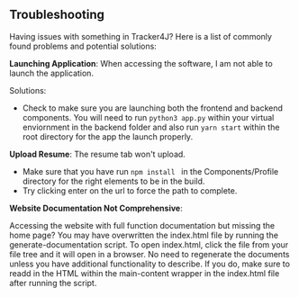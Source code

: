 ## Troubleshooting 

Having issues with something in Tracker4J? Here is a list of commonly found problems and potential solutions: 

__Launching Application__: When accessing the software, I am not able to launch the application.

Solutions: 
- Check to make sure you are launching both the frontend and backend components. You will need to run ```python3 app.py``` within your virtual enviornment in the backend folder and also run ```yarn start``` within the root directory for the app the launch properly. 

__Upload Resume__: The resume tab won't upload. 

- Make sure that you have run ```npm install ``` in the Components/Profile directory for the right elements to be in the build. 
- Try clicking enter on the url to force the path to complete. 

__Website Documentation Not Comprehensive__: 

Accessing the website with full function documentation but missing the home page? You may have overwritten the index.html file by running the generate-documentation script. To open index.html, click the file from your file tree and it will open in a browser. No need to regenerate the documents unless you have additional functionality to describe. If you do, make sure to readd in the HTML within the main-content wrapper in the index.html file after running the script.
